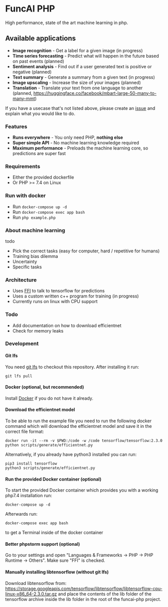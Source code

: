 # FuncAI PHP
High performance, state of the art machine learning in php.

## Available applications

 - **Image recognition** - Get a label for a given image (in progress)
 - **Time series forecasting** - Predict what will happen in the future based on past events (planned)
 - **Sentiment analysis** - Find out if a user generated text is positive or negative (planned)
 - **Text summary** - Generate a summary from a given text (in progress)
 - **Image upscaling** - Increase the size of your images (planned)
 - **Translation** - Translate your text from one language to another (planned, https://huggingface.co/facebook/mbart-large-50-many-to-many-mmt)
 
If you have a usecase that's not listed above, please create an [issue](https://github.com/funcai/funcai-php/issues/new) and explain what you would like to do.

### Features

 - **Runs everywhere** - You only need PHP, **nothing else**
 - **Super simple API** - No machine learning knowledge required
 - **Maximum performance** - Preloads the machine learning core, so predictions are super fast

### Requirements
 - Either the provided dockerfile
 - Or PHP >= 7.4 on Linux

### Run with docker

 - Run `docker-compose up -d`
 - Run `docker-compose exec app bash`
 - Run `php example.php`

### About machine learning
todo
 - Pick the correct tasks (easy for computer, hard / repetitive for humans)
 - Training bias dilemma
 - Uncertainty
 - Specific tasks

### Architecture

 - Uses [FFI](https://www.php.net/manual/en/class.ffi.php) to talk to tensorflow for predictions
 - Uses a custom written c++ program for training (in progress)
 - Currently runs on linux with CPU support

### Todo
 - Add documentation on how to download efficientnet
 - Check for memory leaks

### Development

#### Git lfs
You need [git lfs](https://git-lfs.github.com/) to checkout this repository. After installing it run:

    git lfs pull

#### Docker (optional, but recommended)
Install [Docker](https://docs.docker.com/get-docker/) if you do not have it already.

#### Download the efficientnet model
To be able to run the example file you need to run the following docker command which will download the efficientnet model and save it in the correct file format:

    docker run -it --rm -v $PWD:/code -w /code tensorflow/tensorflow:2.3.0 python scripts/generate/efficientnet.py

Alternatively, if you already have python3 installed you can run:

    pip3 install tensorflow
    python3 scripts/generate/efficientnet.py

#### Run the provided Docker container (optional)
To start the provided Docker container which provides you with a working php7.4 installation run:

    docker-compose up -d

Afterwards run:

    docker-compose exec app bash

to get a Terminal inside of the docker container

#### Better phpstorm support (optional)
Go to your settings and open "Languages & Frameworks -> PHP -> PHP Runtime -> Others". Make sure "FFI" is checked. 

#### Manually installing libtensorflow (without git lfs)
Download libtensorflow from:
https://storage.googleapis.com/tensorflow/libtensorflow/libtensorflow-cpu-linux-x86_64-2.3.0.tar.gz
and place the contents of the lib folder of the tensorflow archive inside the lib folder in the root of the funcai-php project.
